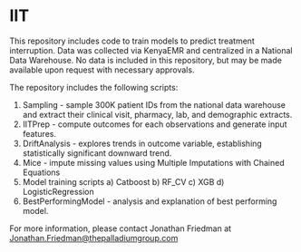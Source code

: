 # IIT

This repository includes code to train models to predict treatment interruption. Data was collected via KenyaEMR and centralized in a National Data Warehouse. No data is included in this repository, but may be made available upon request with necessary approvals. 

The repository includes the following scripts:

1) Sampling - sample 300K patient IDs from the national data warehouse and extract their clinical visit, pharmacy, lab, and demographic extracts.
2) IITPrep - compute outcomes for each observations and generate input features.
3) DriftAnalysis - explores trends in outcome variable, establishing statistically significant downward trend.
4) Mice - impute missing values using Multiple Imputations with Chained Equations
5) Model training scripts
   a) Catboost
   b) RF_CV
   c) XGB
   d) LogisticRegression
 6) BestPerformingModel - analysis and explanation of best performing model.

For more information, please contact Jonathan Friedman at Jonathan.Friedman@thepalladiumgroup.com
